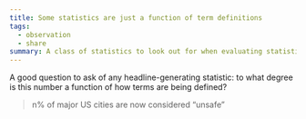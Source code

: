 ```yaml
---
title: Some statistics are just a function of term definitions
tags:
  - observation
  - share
summary: A class of statistics to look out for when evaluating statistical claims
---
```

A good question to ask of any headline-generating statistic: to what degree is this number a function of how terms are being defined?

> n% of major US cities are now considered “unsafe”
